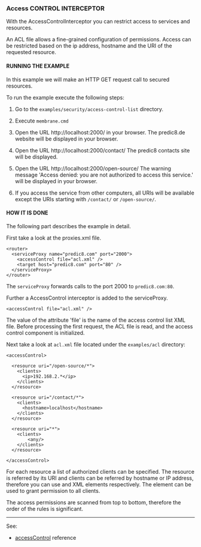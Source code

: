 ### Access CONTROL INTERCEPTOR

With the AccessControlInterceptor you can restrict access to services and resources.

An ACL file allows a fine-grained configuration of permissions. Access can be restricted based on the ip address,  hostname and the URI of the requested resource.


#### RUNNING THE EXAMPLE

In this example we will make an HTTP GET request call to secured resources. 

To run the example execute the following steps:

1. Go to the `examples/security/access-control-list` directory.

2. Execute `membrane.cmd`

3. Open the URL http://localhost:2000/ in your browser. 
   The predic8.de website will be displayed in your browser.

4. Open the URL http://localhost:2000/contact/
   The predic8 contacts site will be displayed. 
    
5. Open the URL http://localhost:2000/open-source/ 
   The warning message 'Access denied: you are not authorized to access this service.' will be displayed in your browser.    

6. If you access the service from other computers, all URIs will be available except the URIs starting with `/contact/` or `/open-source/`. 	


#### HOW IT IS DONE

The following part describes the example in detail.  

First take a look at the proxies.xml file.

```
<router>
  <serviceProxy name="predic8.com" port="2000">
    <accessControl file="acl.xml" />
    <target host="predic8.com" port="80" />
  </serviceProxy>
</router>
```
The `serviceProxy` forwards calls to the port 2000 to `predic8.com:80`. 

Further a AccessControl interceptor is added to the serviceProxy.

```
<accessControl file="acl.xml" />
```

The value of the attribute 'file' is the name of the access control list XML file. 
Before processing the first request, the ACL file is read, and the access control component is initialized. 

Next take a look at `acl.xml` file located under the `examples/acl` directory:

```
<accessControl>
	
  <resource uri="/open-source/*">
    <clients>
	  <ip>192.168.2.*</ip>
    </clients>
  </resource>
    
  <resource uri="/contact/*">
    <clients>
	  <hostname>localhost</hostname>
	</clients>
  </resource>
    
  <resource uri="*">
	<clients>
	    <any/>
	</clients>
  </resource>
    
</accessControl>   
```

For each resource a list of authorized clients can be specified.  The resource is referred by its URI and 
clients can be referred by hostname or IP address, therefore you can use <hostname> and <ip> XML elements respectively.
The element <any> can be used to grant permission to all clients.

The access permissions are scanned from top to bottom, therefore the order of the rules is significant.

---
See:
- [accessControl](https://membrane-soa.org/api-gateway-doc/current/configuration/reference/accessControl.htm) reference





  





